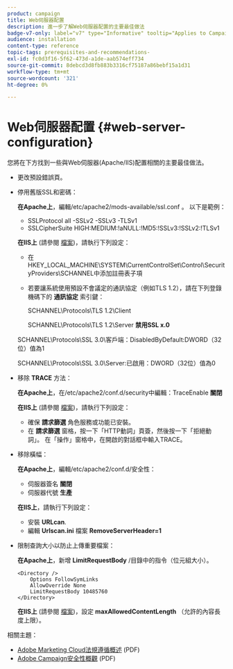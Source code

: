 ```yaml
---
product: campaign
title: Web伺服器配置
description: 進一步了解Web伺服器配置的主要最佳做法
badge-v7-only: label="v7" type="Informative" tooltip="Applies to Campaign Classic v7 only"
audience: installation
content-type: reference
topic-tags: prerequisites-and-recommendations-
exl-id: fc0d3f16-5f62-473d-a1de-aab574eff734
source-git-commit: 8debcd3d8fb883b3316cf75187a86bebf15a1d31
workflow-type: tm+mt
source-wordcount: '321'
ht-degree: 0%

---
```


# Web伺服器配置 {#web-server-configuration}



您將在下方找到一些與Web伺服器(Apache/IIS)配置相關的主要最佳做法。

* 更改預設錯誤頁。

* 停用舊版SSL和密碼：

   **在Apache上**，編輯/etc/apache2/mods-available/ssl.conf 。 以下是範例：

   * SSLProtocol all -SSLv2 -SSLv3 -TLSv1
   * SSLCipherSuite HIGH:MEDIUM:!aNULL:!MD5:!SSLv3:!SSLv2:!TLSv1

   **在IIS上** (請參閱 [檔案](https://support.microsoft.com/en-us/kb/245030))，請執行下列設定：

   * 在HKEY_LOCAL_MACHINE\SYSTEM\CurrentControlSet\Control\SecurityProviders\SCHANNEL中添加註冊表子項
   * 若要讓系統使用預設不會議定的通訊協定（例如TLS 1.2），請在下列登錄機碼下的 **通訊協定** 索引鍵：

      SCHANNEL\Protocols\TLS 1.2\Client

      SCHANNEL\Protocols\TLS 1.2\Server
   **禁用SSL x.0**

   SCHANNEL\Protocols\SSL 3.0\客戶端：DisabledByDefault:DWORD（32位）值為1

   SCHANNEL\Protocols\SSL 3.0\Server:已啟用：DWORD（32位）值為0

* 移除 **TRACE** 方法：

   **在Apache上**，在/etc/apache2/conf.d/security中編輯：TraceEnable **關閉**

   **在IIS上** (請參閱 [檔案](https://www.iis.net/configreference/system.webserver/security/requestfiltering/verbs))，請執行下列設定：

   * 確保 **請求篩選** 角色服務或功能已安裝。
   * 在 **請求篩選** 窗格，按一下「HTTP動詞」頁簽，然後按一下「拒絕動詞」。 在「操作」窗格中，在開啟的對話框中輸入TRACE。

* 移除橫幅：

   **在Apache上**，編輯/etc/apache2/conf.d/安全性：

   * 伺服器簽名 **關閉**
   * 伺服器代號 **生產**

   **在IIS上**，請執行下列設定：

   * 安裝 **URLcan**.
   * 編輯 **Urlscan.ini** 檔案 **RemoveServerHeader=1**


* 限制查詢大小以防止上傳重要檔案：

   **在Apache上**，新增 **LimitRequestBody** /目錄中的指令（位元組大小）。

   ```
   <Directory />
       Options FollowSymLinks
       AllowOverride None
       LimitRequestBody 10485760
   </Directory>
   ```

   **在IIS上** (請參閱 [檔案](https://www.iis.net/configreference/system.webserver/security/requestfiltering/requestlimits))，設定 **maxAllowedContentLength** （允許的內容長度上限）。

相關主題：

* [Adobe Marketing Cloud法規遵循概述](https://experienceleague.adobe.com/docs/core-services/assets/Adobe-Marketing-Cloud-Privacy-and-Security-Overview.pdf) (PDF)
* [Adobe Campaign安全性概觀](https://www.adobe.com/content/dam/cc/en/security/pdfs/ADB-CampaignSecurity-WP.pdf) (PDF)
